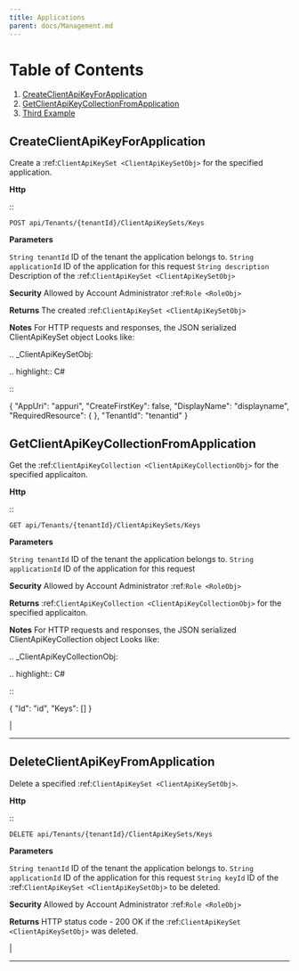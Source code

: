 ```yaml
---
title: Applications
parent: docs/Management.md
---
```

# Table of Contents
1. [CreateClientApiKeyForApplication](#createclientapikeyforapplication)
2. [GetClientApiKeyCollectionFromApplication](#getclientapikeycollectionfromapplication)
3. [Third Example](#third-example)

## CreateClientApiKeyForApplication


Create a :ref:`ClientApiKeySet <ClientApiKeySetObj>` for the specified application.

**Http**

::

	POST api/Tenants/{tenantId}/ClientApiKeySets/Keys

**Parameters**

``String tenantId``
	ID of the tenant the application belongs to.
``String applicationId``
	ID of the application for this request
``String description``
	Description of the :ref:`ClientApiKeySet <ClientApiKeySetObj>`

**Security**
	Allowed by Account Administrator :ref:`Role <RoleObj>`

**Returns**
	The created :ref:`ClientApiKeySet <ClientApiKeySetObj>`

**Notes**
	For HTTP requests and responses, the JSON serialized ClientApiKeySet object Looks like:

.. _ClientApiKeySetObj: 

.. highlight:: C#

::

 {
	"AppUri": "appuri",
	"CreateFirstKey": false,
	"DisplayName": "displayname",
	"RequiredResource":  { },
	"TenantId": "tenantid"
 }


## GetClientApiKeyCollectionFromApplication


Get the :ref:`ClientApiKeyCollection <ClientApiKeyCollectionObj>` for the specified applicaiton.

**Http**

::

	GET api/Tenants/{tenantId}/ClientApiKeySets/Keys

**Parameters**

``String tenantId``
	ID of the tenant the application belongs to.
``String applicationId``
	ID of the application for this request

**Security**
	Allowed by Account Administrator :ref:`Role <RoleObj>`

**Returns**
	:ref:`ClientApiKeyCollection <ClientApiKeyCollectionObj>` for the specified applicaiton.

**Notes**
	For HTTP requests and responses, the JSON serialized ClientApiKeyCollection object Looks like:

.. _ClientApiKeyCollectionObj: 

.. highlight:: C#

::

 {
	"Id": "id",
	"Keys": []
 }



|

**********************

DeleteClientApiKeyFromApplication
---------------------------------

Delete a specified :ref:`ClientApiKeySet <ClientApiKeySetObj>`.

**Http**

::

	DELETE api/Tenants/{tenantId}/ClientApiKeySets/Keys

**Parameters**

``String tenantId``
	ID of the tenant the application belongs to.
``String applicationId``
	ID of the application for this request
``String keyId``
	ID of the :ref:`ClientApiKeySet <ClientApiKeySetObj>` to be deleted.

**Security**
	Allowed by Account Administrator :ref:`Role <RoleObj>`

**Returns**
	HTTP status code - 200 OK if the :ref:`ClientApiKeySet <ClientApiKeySetObj>` was deleted.



|

**********************


